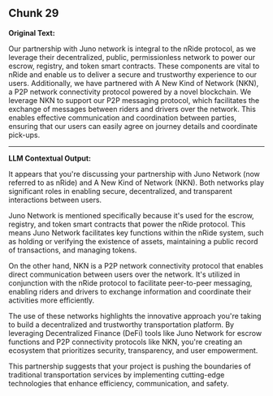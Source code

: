 ## Chunk 29

**Original Text:**

Our partnership with Juno network is integral to the nRide protocol, as we leverage their decentralized,
public, permissionless network to power our escrow, registry, and token smart contracts. These
components are vital to nRide and enable us to deliver a secure and trustworthy experience to our users. Additionally, we have partnered with A New Kind of Network (NKN), a P2P network connectivity
protocol powered by a novel blockchain. We leverage NKN to support our P2P messaging protocol,
which facilitates the exchange of messages between riders and drivers over the network. This enables
effective communication and coordination between parties, ensuring that our users can easily agree on
journey details and coordinate pick-ups.

---

**LLM Contextual Output:**

It appears that you're discussing your partnership with Juno Network (now referred to as nRide) and A New Kind of Network (NKN). Both networks play significant roles in enabling secure, decentralized, and transparent interactions between users.

Juno Network is mentioned specifically because it's used for the escrow, registry, and token smart contracts that power the nRide protocol. This means Juno Network facilitates key functions within the nRide system, such as holding or verifying the existence of assets, maintaining a public record of transactions, and managing tokens.

On the other hand, NKN is a P2P network connectivity protocol that enables direct communication between users over the network. It's utilized in conjunction with the nRide protocol to facilitate peer-to-peer messaging, enabling riders and drivers to exchange information and coordinate their activities more efficiently.

The use of these networks highlights the innovative approach you're taking to build a decentralized and trustworthy transportation platform. By leveraging Decentralized Finance (DeFi) tools like Juno Network for escrow functions and P2P connectivity protocols like NKN, you're creating an ecosystem that prioritizes security, transparency, and user empowerment.

This partnership suggests that your project is pushing the boundaries of traditional transportation services by implementing cutting-edge technologies that enhance efficiency, communication, and safety.
